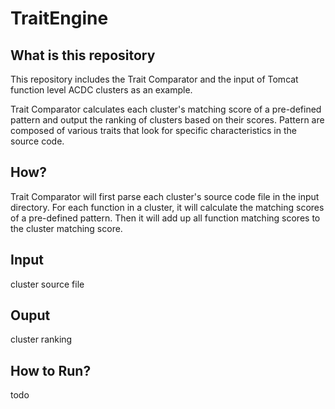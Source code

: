 # TraitEngine
## What is this repository
This repository includes the Trait Comparator and the input of Tomcat function level ACDC clusters as an example. 

Trait Comparator calculates each cluster's matching score of a pre-defined pattern and output the ranking of clusters based on their scores. Pattern are composed of various traits that look for specific characteristics in the source code.
## How?
Trait Comparator will first parse each cluster's source code file in the input directory. For each function in a cluster, it will calculate the matching scores of a pre-defined pattern. Then it will add up all function matching scores to the cluster matching score.
## Input
cluster source file 
## Ouput
cluster ranking
## How to Run?
todo
